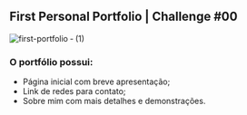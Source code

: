 ## First Personal Portfolio | Challenge #00

![first-portfolio ‐ (1)](https://github.com/user-attachments/assets/9207e18f-8d22-4f3d-a1ff-e027887db9e7)

### O portfólio possui:
- Página inicial com breve apresentação;
- Link de redes para contato;
- Sobre mim com mais detalhes e demonstrações.
